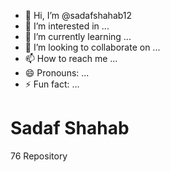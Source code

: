 - 👋 Hi, I’m @sadafshahab12
- 👀 I’m interested in ...
- 🌱 I’m currently learning ...
- 💞️ I’m looking to collaborate on ...
- 📫 How to reach me ...
- 😄 Pronouns: ...
- ⚡ Fun fact: ...

<!---
sadafshahab12/sadafshahab12 is a ✨ special ✨ repository because its `README.md` (this file) appears on your GitHub profile.
You can click the Preview link to take a look at your changes.
--->

<div style="background-color: 'black'; color: 'white'">
<h1 style=" color: 'white'">
  Sadaf Shahab
</h1>
<p style=" color: 'white'">
  76 Repository
</p>
  
</div>
